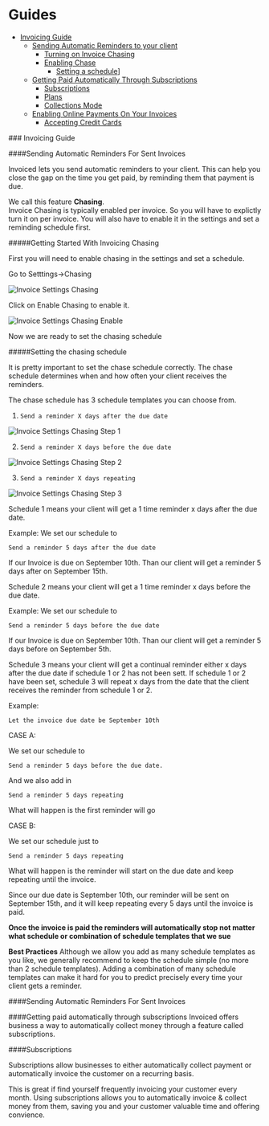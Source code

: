 # Guides

<!-- Start creating guide and go over each and every feature
-->
* [Invoicing Guide](#invoice-guide)
   * [Sending Automatic Reminders to your client](#invoice-automatic-reminders)
      * [Turning on Invoice Chasing](#invoice-automatic-reminders)
      * [Enabling Chase](#invoice-automatic-reminders)
        * [Setting a schedule](#invoice-automatic-reminders)]
   * [Getting Paid Automatically Through Subscriptions](#invoice-paid-automatically)
      * [Subscriptions](#invoice-subscriptions) 
      * [Plans](#invoice-plans)
      * [Collections Mode](#invoice-collections-mode)
   * [Enabling Online Payments On Your Invoices](#invoice-enable-online)
      * [Accepting Credit Cards](#invoice-subscriptions) 


   

###<a name="invoice-guide"></a> Invoicing Guide


####<a name="invoice-automatic-reminders"></a>Sending Automatic Reminders For Sent Invoices

Invoiced lets you send automatic reminders to your client.  This can help you close the gap on the time you get paid, by reminding them that payment is due.

We call this feature **Chasing**.  
Invoice Chasing is typically enabled per invoice.  So you will have to explictly turn it on per invoice.  You will also have to enable it in the settings and set a reminding schedule first.

#####<a name="invoice-automatic-reminders-chasing"></a>Getting Started With Invoicing Chasing

First you will need to enable chasing in the settings and set a schedule.

Go to Setttings->Chasing

![Invoice Settings Chasing](imgs/invoice-setting-chasing)

Click on Enable Chasing to enable it.

![Invoice Settings Chasing Enable](imgs/invoice-setting-chasing-enable)

Now we are ready to set the chasing schedule

#####<a name="invoice-automatic-reminders-setting-chasing-schedule"></a>Setting the chasing schedule

It is pretty important to set the chase schedule correctly.  The chase schedule determines when and how often your client receives the reminders.

The chase schedule has 3 schedule templates you can choose from.

1. `Send a reminder X days after the due date`

![Invoice Settings Chasing Step 1](imgs/invoice-setting-chasing-step-1)

2. `Send a reminder X days before the due date`

![Invoice Settings Chasing Step 2](imgs/invoice-setting-chasing-step-2)

3. `Send a reminder X days repeating`

![Invoice Settings Chasing Step 3](imgs/invoice-setting-chasing-step-3)

Schedule 1 means your client will get a 1 time reminder x days after the due date.

Example:
We set our schedule to

`Send a reminder 5 days after the due date` 

If our Invoice is due on September 10th.  Than our client will get a reminder 5 days after on September 15th.

Schedule 2 means your client will get a 1 time reminder x days before the due date.

Example:
We set our schedule to

`Send a reminder 5 days before the due date`

If our Invoice is due on September 10th.  Than our client will get a reminder 5 days before on September 5th.

Schedule 3 means your client will get a continual reminder either x days after the due date if schedule 1 or 2 has not been sett.  If schedule 1 or 2 have been set, schedule 3 will repeat x days from the date that the client receives the reminder from schedule 1 or 2.

Example:

`Let the invoice due date be September 10th`

CASE A:

We set our schedule to

`Send a reminder 5 days before the due date.`

And we also add in

`Send a reminder 5 days repeating`

What will happen is the first reminder will go 

CASE B:

We set our schedule just to 

`Send a reminder 5 days repeating`

What will happen is the reminder will start on the due date and keep repeating until the invoice.

Since our due date is September 10th, our reminder will be sent on September 15th, and it will keep repeating every 5 days until the invoice is paid.

**Once the invoice is paid the reminders will automatically stop not matter what schedule or combination of schedule templates that we sue**

**Best Practices**
Although we allow you add as many schedule templates as you like, we generally recommend to keep the schedule simple (no more than 2 schedule templates).   Adding a combination of many schedule templates can make it hard for you to predict precisely every time your client gets a reminder. 


####<a name="invoice-automatic-reminders"></a>Sending Automatic Reminders For Sent Invoices



####<a name="invoice-automatic-reminders"></a>Getting paid automatically through subscriptions
Invoiced offers business a way to automatically collect money through a feature called subscriptions.


####<a name="invoice-automatic-reminders"></a>Subscriptions

Subscriptions allow businesses to either automatically collect payment or automatically invoice the customer on a recurring basis.

This is great if find yourself frequently invoicing your customer every month.  Using subscriptions allows you to automatically invoice & collect money from them, saving you and your customer valuable time and offering convience.







